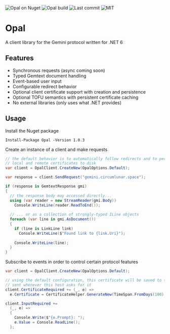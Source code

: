 ![Opal on Nuget](https://img.shields.io/nuget/v/Opal) ![Opal build](https://img.shields.io/github/workflow/status/aschuhardt/Opal/.NET) ![Last commit](https://img.shields.io/github/last-commit/aschuhardt/Opal) ![MIT](https://img.shields.io/github/license/aschuhardt/Opal)

# Opal
A client library for the Gemini protocol written for .NET 6

## Features
- Synchronous requests (async coming soon)
- Typed Gemtext document handling
- Event-based user input
- Configurable redirect behavior
- Optional client certificate support with creation and persistence
- Optional TOFU semantics with persistent certificate caching
- No external libraries (only uses what .NET provides)

## Usage
Install the Nuget package
```
Install-Package Opal -Version 1.0.3
```
Create an instance of a client and make requests
```csharp
// the default behavior is to automatically follow redirects and to persit 
// local and remote certificates to disk
var client = OpalClient.CreateNew(OpalOptions.Default);

var response = client.SendRequest("gemini.circumlunar.space");

if (response is GemtextResponse gmi)
{
  // the response body may accessed directly...
  using (var reader = new StreamReader(gmi.Body))
    Console.WriteLine(reader.ReadToEnd());
  
  // ... or as a collection of strongly-typed ILine objects
  foreach (var line in gmi.AsDocument())
  {
    if (line is LinkLine link)
      Console.WriteLine($"Found link to {link.Uri}");
     
    Console.WriteLine(line);
  }
}
```
Subscribe to events in order to control certain protocol features
```csharp
var client = OpalClient.CreateNew(OpalOptions.Default);

// using the default configuration, this certificate will be saved to the disk and
// sent whenever this host asks for it
client.CertificateRequired += (_, e) =>
  e.Certificate = CertificateHelper.GenerateNew(TimeSpan.FromDays(100), "some person");

client.InputRequired += 
  (_, e) => 
  {
    Console.Write($"{e.Prompt}: ");
    e.Value = Console.ReadLine();
  };
```
